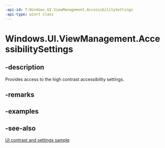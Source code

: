```yaml
---
-api-id: T:Windows.UI.ViewManagement.AccessibilitySettings
-api-type: winrt class
---
```


<!-- Class syntax.
public class AccessibilitySettings : Windows.UI.ViewManagement.IAccessibilitySettings
-->

# Windows.UI.ViewManagement.AccessibilitySettings

## -description
Provides access to the high contrast accessibility settings.

## -remarks

## -examples

## -see-also
[UI contrast and settings sample](https://github.com/microsoftarchive/msdn-code-gallery-microsoft/tree/411c271e537727d737a53fa2cbe99eaecac00cc0/Official%20Windows%20Platform%20Sample/Windows%208%20app%20samples/%5BC%2B%2B%5D-Windows%208%20app%20samples/C%2B%2B/Windows%208%20app%20samples/UI%20contrast%20and%20settings%20sample%20(Windows%208))
